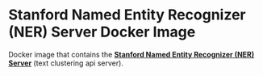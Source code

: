 # Stanford Named Entity Recognizer (NER) Server Docker Image

Docker image that contains the **[Stanford Named Entity Recognizer (NER) Server](http://nlp.stanford.edu/software/CRF-NER.shtml)** (text clustering api server).
